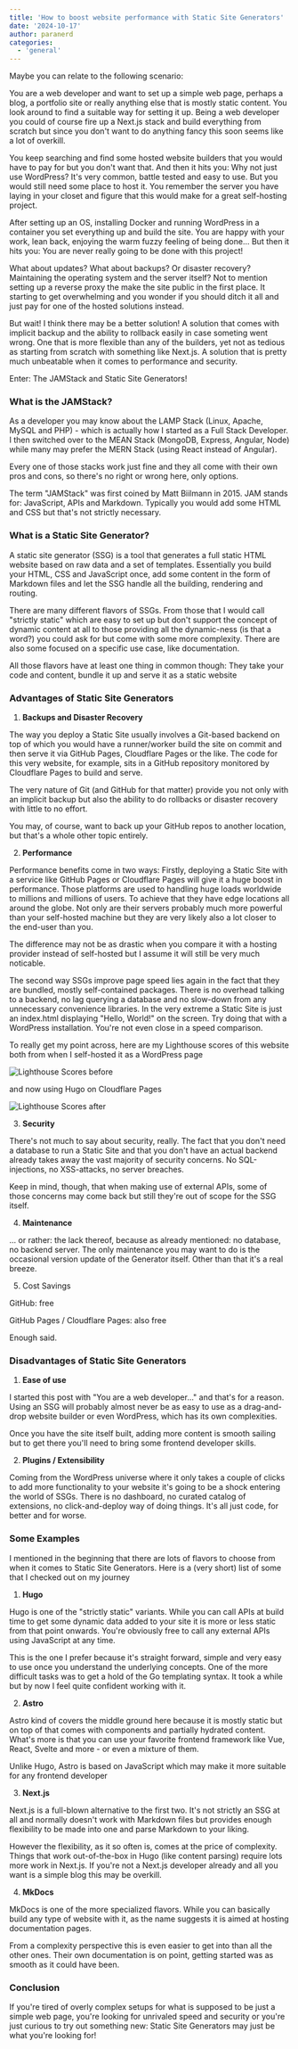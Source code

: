 ```yaml
---
title: 'How to boost website performance with Static Site Generators'
date: '2024-10-17'
author: paranerd
categories:
  - 'general'
---
```


Maybe you can relate to the following scenario:

You are a web developer and want to set up a simple web page, perhaps a blog, a portfolio site or really anything else that is mostly static content. You look around to find a suitable way for setting it up. Being a web developer you could of course fire up a Next.js stack and build everything from scratch but since you don't want to do anything fancy this soon seems like a lot of overkill.

You keep searching and find some hosted website builders that you would have to pay for but you don't want that. And then it hits you: Why not just use WordPress? It's very common, battle tested and easy to use. But you would still need some place to host it. You remember the server you have laying in your closet and figure that this would make for a great self-hosting project.

After setting up an OS, installing Docker and running WordPress in a container you set everything up and build the site. You are happy with your work, lean back, enjoying the warm fuzzy feeling of being done... But then it hits you: You are never really going to be done with this project!

What about updates? What about backups? Or disaster recovery? Maintaining the operating system and the server itself? Not to mention setting up a reverse proxy the make the site public in the first place. It starting to get overwhelming and you wonder if you should ditch it all and just pay for one of the hosted solutions instead.

But wait! I think there may be a better solution! A solution that comes with implicit backup and the ability to rollback easily in case someting went wrong. One that is more flexible than any of the builders, yet not as tedious as starting from scratch with something like Next.js. A solution that is pretty much unbeatable when it comes to performance and security.

Enter: The JAMStack and Static Site Generators!

### What is the JAMStack?

As a developer you may know about the LAMP Stack (Linux, Apache, MySQL and PHP) - which is actually how I started as a Full Stack Developer. I then switched over to the MEAN Stack (MongoDB, Express, Angular, Node) while many may prefer the MERN Stack (using React instead of Angular).

Every one of those stacks work just fine and they all come with their own pros and cons, so there's no right or wrong here, only options.

The term "JAMStack" was first coined by Matt Biilmann in 2015. JAM stands for: JavaScript, APIs and Markdown. Typically you would add some HTML and CSS but that's not strictly necessary.

### What is a Static Site Generator?

A static site generator (SSG) is a tool that generates a full static HTML website based on raw data and a set of templates. Essentially you build your HTML, CSS and JavaScript once, add some content in the form of Markdown files and let the SSG handle all the building, rendering and routing.

There are many different flavors of SSGs. From those that I would call "strictly static" which are easy to set up but don't support the concept of dynamic content at all to those providing all the dynamic-ness (is that a word?) you could ask for but come with some more complexity. There are also some focused on a specific use case, like documentation.

All those flavors have at least one thing in common though: They take your code and content, bundle it up and serve it as a static website

### Advantages of Static Site Generators

1. **Backups and Disaster Recovery**

The way you deploy a Static Site usually involves a Git-based backend on top of which you would have a runner/worker build the site on commit and then serve it via GitHub Pages, Cloudflare Pages or the like. The code for this very website, for example, sits in a GitHub repository monitored by Cloudflare Pages to build and serve.

The very nature of Git (and GitHub for that matter) provide you not only with an implicit backup but also the ability to do rollbacks or disaster recovery with little to no effort.

You may, of course, want to back up your GitHub repos to another location, but that's a whole other topic entirely.

2. **Performance**

Performance benefits come in two ways: Firstly, deploying a Static Site with a service like GitHub Pages or Cloudflare Pages will give it a huge boost in performance. Those platforms are used to handling huge loads worldwide to millions and millions of users. To achieve that they have edge locations all around the globe. Not only are their servers probably much more powerful than your self-hosted machine but they are very likely also a lot closer to the end-user than you.

The difference may not be as drastic when you compare it with a hosting provider instead of self-hosted but I assume it will still be very much noticable.

The second way SSGs improve page speed lies again in the fact that they are bundled, mostly self-contained packages. There is no overhead talking to a backend, no lag querying a database and no slow-down from any unnecessary convenience libraries. In the very extreme a Static Site is just an index.html displaying "Hello, World!" on the screen. Try doing that with a WordPress installation. You're not even close in a speed comparison.

To really get my point across, here are my Lighthouse scores of this website both from when I self-hosted it as a WordPress page

![Lighthouse Scores before](lighthouse-scores-before.png 'Lighthouse Scores before')

and now using Hugo on Cloudflare Pages

![Lighthouse Scores after](lighthouse-scores-after.png 'Lighthouse Scores after')

3. **Security**

There's not much to say about security, really. The fact that you don't need a database to run a Static Site and that you don't have an actual backend  already takes away the vast majority of security concerns. No SQL-injections, no XSS-attacks, no server breaches.

Keep in mind, though, that when making use of external APIs, some of those concerns may come back but still they're out of scope for the SSG itself.

4. **Maintenance**

... or rather: the lack thereof, because as already mentioned: no database, no backend server. The only maintenance you may want to do is the occasional version update of the Generator itself. Other than that it's a real breeze.

5. Cost Savings

GitHub: free

GitHub Pages / Cloudflare Pages: also free

Enough said.

### Disadvantages of Static Site Generators

1. **Ease of use**

I started this post with "You are a web developer..." and that's for a reason. Using an SSG will probably almost never be as easy to use as a drag-and-drop website builder or even WordPress, which has its own complexities.

Once you have the site itself built, adding more content is smooth sailing but to get there you'll need to bring some frontend developer skills.

2. **Plugins / Extensibility**

Coming from the WordPress universe where it only takes a couple of clicks to add more functionality to your website it's going to be a shock entering the world of SSGs. There is no dashboard, no curated catalog of extensions, no click-and-deploy way of doing things. It's all just code, for better and for worse.

### Some Examples

I mentioned in the beginning that there are lots of flavors to choose from when it comes to Static Site Generators. Here is a (very short) list of some that I checked out on my journey

1. **Hugo**

Hugo is one of the "strictly static" variants. While you can call APIs at build time to get some dynamic data added to your site it is more or less static from that point onwards. You're obviously free to call any external APIs using JavaScript at any time.

This is the one I prefer because it's straight forward, simple and very easy to use once you understand the underlying concepts. One of the more difficult tasks was to get a hold of the Go templating syntax. It took a while but by now I feel quite confident working with it.

2. **Astro**

Astro kind of covers the middle ground here because it is mostly static but on top of that comes with components and partially hydrated content. What's more is that you can use your favorite frontend framework like Vue, React, Svelte and more - or even a mixture of them.

Unlike Hugo, Astro is based on JavaScript which may make it more suitable for any frontend developer

3. **Next.js**

Next.js is a full-blown alternative to the first two. It's not strictly an SSG at all and normally doesn't work with Markdown files but provides enough flexibility to be made into one and parse Markdown to your liking.

However the flexibility, as it so often is, comes at the price of complexity. Things that work out-of-the-box in Hugo (like content parsing) require lots more work in Next.js. If you're not a Next.js developer already and all you want is a simple blog this may be overkill.

4. **MkDocs**

MkDocs is one of the more specialized flavors. While you can basically build any type of website with it, as the name suggests it is aimed at hosting documentation pages.

From a complexity perspective this is even easier to get into than all the other ones. Their own documentation is on point, getting started was as smooth as it could have been.

### Conclusion

If you're tired of overly complex setups for what is supposed to be just a simple web page, you're looking for unrivaled speed and security or you're just curious to try out something new: Static Site Generators may just be what you're looking for!
